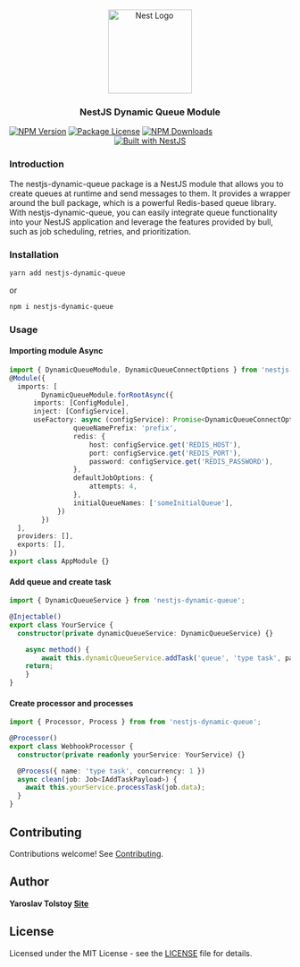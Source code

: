 <h1 align="center"></h1>

<div align="center">
  <a href="http://nestjs.com/" target="_blank">
    <img src="https://nestjs.com/img/logo_text.svg" width="150" alt="Nest Logo" />
  </a>
</div>

<h3 align="center">NestJS Dynamic Queue Module</h3>
<a href="https://www.npmjs.com/package/nestjs-dynamic-queue"><img src="https://img.shields.io/npm/v/nestjs-dynamic-queue.svg" alt="NPM Version" /></a>
<a href="https://www.npmjs.com/nestjs-dynamic-queue"><img src="https://img.shields.io/npm/l/nestjs-dynamic-queue.svg" alt="Package License" /></a>
<a href="https://www.npmjs.com/nestjs-dynamic-queue"><img src="https://img.shields.io/npm/dm/nestjs-dynamic-queue.svg" alt="NPM Downloads" /></a>

<div align="center">
  <a href="https://nestjs.com" target="_blank">
    <img src="https://img.shields.io/badge/built%20with-NestJs-red.svg" alt="Built with NestJS">
  </a>
</div>

### Introduction

The nestjs-dynamic-queue package is a NestJS module that allows you to create queues at runtime and send messages to them. It provides a wrapper around the bull package, which is a powerful Redis-based queue library. With nestjs-dynamic-queue, you can easily integrate queue functionality into your NestJS application and leverage the features provided by bull, such as job scheduling, retries, and prioritization.

### Installation

```bash
yarn add nestjs-dynamic-queue
```
or
```bash
npm i nestjs-dynamic-queue
```

### Usage

#### Importing module Async

```typescript
import { DynamicQueueModule, DynamicQueueConnectOptions } from 'nestjs-dynamic-queue';
@Module({
  imports: [
		DynamicQueueModule.forRootAsync({
      imports: [ConfigModule],
      inject: [ConfigService],
      useFactory: async (configService): Promise<DynamicQueueConnectOptions> => ({
				queueNamePrefix: 'prefix',
				redis: {
					host: configService.get('REDIS_HOST'),
					port: configService.get('REDIS_PORT'),
					password: configService.get('REDIS_PASSWORD'),
				},
				defaultJobOptions: {
					attempts: 4,
				},
				initialQueueNames: ['someInitialQueue'],
			})
		})
  ],
  providers: [],
  exports: [],
})
export class AppModule {}
```

#### Add queue and create task

```typescript
import { DynamicQueueService } from 'nestjs-dynamic-queue';

@Injectable()
export class YourService {
  constructor(private dynamicQueueService: DynamicQueueService) {}

	async method() {
		await this.dynamicQueueService.addTask('queue', 'type task', payload);
    return;
	}
}
```

#### Create processor and processes

```typescript
import { Processor, Process } from from 'nestjs-dynamic-queue';

@Processor()
export class WebhookProcessor {
  constructor(private readonly yourService: YourService) {}

  @Process({ name: 'type task', concurrency: 1 })
  async clean(job: Job<IAddTaskPayload>) {
    await this.yourService.processTask(job.data);
  }
}
```

## Contributing

Contributions welcome! See [Contributing](CONTRIBUTING.md).

## Author

**Yaroslav Tolstoy [Site](https://github.com/yatolstoy)**

## License

Licensed under the MIT License - see the [LICENSE](LICENSE) file for details.
